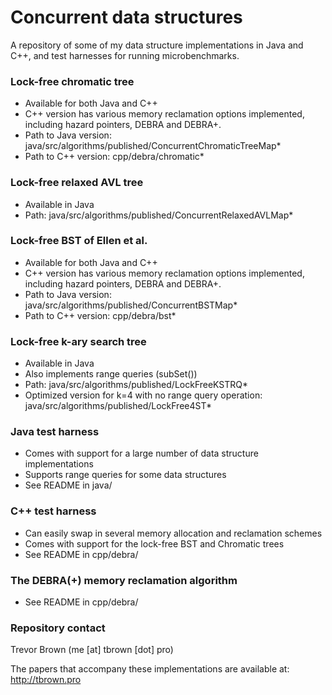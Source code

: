 # Concurrent data structures #

A repository of some of my data structure implementations in Java and C++, and test harnesses for running microbenchmarks.

### Lock-free chromatic tree ###

* Available for both Java and C++
* C++ version has various memory reclamation options implemented, including hazard pointers, DEBRA and DEBRA+. 
* Path to Java version: java/src/algorithms/published/ConcurrentChromaticTreeMap*
* Path to C++ version: cpp/debra/chromatic*

### Lock-free relaxed AVL tree ###

* Available in Java
* Path: java/src/algorithms/published/ConcurrentRelaxedAVLMap*

### Lock-free BST of Ellen et al. ###

* Available for both Java and C++
* C++ version has various memory reclamation options implemented, including hazard pointers, DEBRA and DEBRA+. 
* Path to Java version: java/src/algorithms/published/ConcurrentBSTMap*
* Path to C++ version: cpp/debra/bst*

### Lock-free k-ary search tree ###

* Available in Java
* Also implements range queries (subSet())
* Path: java/src/algorithms/published/LockFreeKSTRQ*
* Optimized version for k=4 with no range query operation: java/src/algorithms/published/LockFree4ST*

### Java test harness ###

* Comes with support for a large number of data structure implementations
* Supports range queries for some data structures
* See README in java/

### C++ test harness ###

* Can easily swap in several memory allocation and reclamation schemes
* Comes with support for the lock-free BST and Chromatic trees
* See README in cpp/debra/

### The DEBRA(+) memory reclamation algorithm ###

* See README in cpp/debra/

### Repository contact ###

Trevor Brown (me [at] tbrown [dot] pro)

The papers that accompany these implementations are available at: http://tbrown.pro